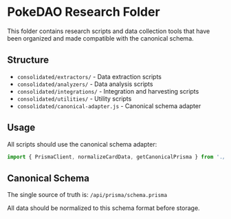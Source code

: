 # PokeDAO Research Folder

This folder contains research scripts and data collection tools that have been organized and made compatible with the canonical schema.

## Structure

- `consolidated/extractors/` - Data extraction scripts
- `consolidated/analyzers/` - Data analysis scripts  
- `consolidated/integrations/` - Integration and harvesting scripts
- `consolidated/utilities/` - Utility scripts
- `consolidated/canonical-adapter.js` - Canonical schema adapter

## Usage

All scripts should use the canonical schema adapter:

```javascript
import { PrismaClient, normalizeCardData, getCanonicalPrisma } from './canonical-adapter.js';
```

## Canonical Schema

The single source of truth is: `/api/prisma/schema.prisma`

All data should be normalized to this schema format before storage.
